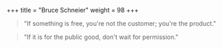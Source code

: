 +++
title = "Bruce Schneier"
weight = 98
+++

> "If something is free, you're not the customer; you're the product."

> "If it is for the public good, don't wait for permission."
